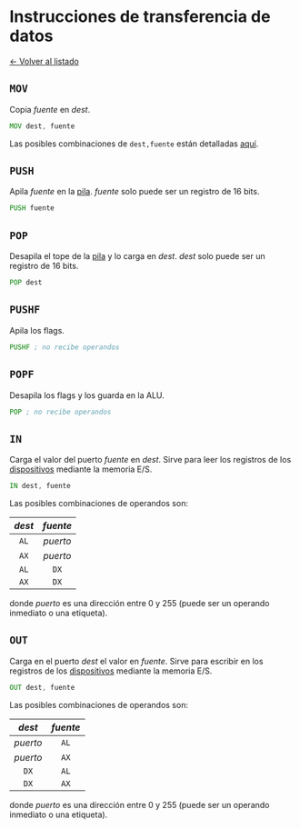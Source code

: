 # Instrucciones de transferencia de datos

[&larr; Volver al listado](./listado)

## `MOV`

Copia _fuente_ en _dest_.

```asm
MOV dest, fuente
```

Las posibles combinaciones de `dest,fuente` están detalladas [aquí](../modos-de-direccionamiento#combinaciones-dest-fuente).

## `PUSH`

Apila _fuente_ en la [pila](../pila). _fuente_ solo puede ser un registro de 16 bits.

```asm
PUSH fuente
```

## `POP`

Desapila el tope de la [pila](../pila) y lo carga en _dest_. _dest_ solo puede ser un registro de 16 bits.

```asm
POP dest
```

## `PUSHF`

Apila los flags.

```asm
PUSHF ; no recibe operandos
```

## `POPF`

Desapila los flags y los guarda en la ALU.

```asm
POP ; no recibe operandos
```

## `IN`

Carga el valor del puerto _fuente_ en _dest_. Sirve para leer los registros de los [dispositivos](../dispositivos/listado) mediante la memoria E/S.

```asm
IN dest, fuente
```

Las posibles combinaciones de operandos son:

| _dest_ | _fuente_ |
| :----: | :------: |
|  `AL`  | _puerto_ |
|  `AX`  | _puerto_ |
|  `AL`  |   `DX`   |
|  `AX`  |   `DX`   |

donde _puerto_ es una dirección entre 0 y 255 (puede ser un operando inmediato o una etiqueta).

## `OUT`

Carga en el puerto _dest_ el valor en _fuente_. Sirve para escribir en los registros de los [dispositivos](../dispositivos/listado) mediante la memoria E/S.

```asm
OUT dest, fuente
```

Las posibles combinaciones de operandos son:

|  _dest_  | _fuente_ |
| :------: | :------: |
| _puerto_ |   `AL`   |
| _puerto_ |   `AX`   |
|   `DX`   |   `AL`   |
|   `DX`   |   `AX`   |

donde _puerto_ es una dirección entre 0 y 255 (puede ser un operando inmediato o una etiqueta).
